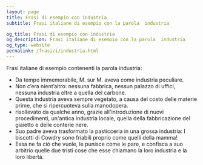 ```yaml
---
layout: page
title: Frasi di esempio con industria 
subtitle: Frasi italiane di esempio con la parola  industria

og_title: Frasi di esempio con industria 
og_description: Frasi italiane di esempio con la parola  industria
og_type: website
permalink: /frasi/i/industria.html
---
```


Frasi italiane di esempio contenenti la parola industria:


- Da tempo immemorabile, M. sur M. aveva come industria peculiare.
- Non c’era nient’altro: nessuna fabbrica, nessun palazzo di uffici, nessuna industria oltre a quella del carbone.
- Questa industria aveva sempre vegetato, a causa del costo delle materie prime, che si ripercuoteva sulla manodopera.
- risollevato da qualche anno, grazie all'introduzione di nuovi procedimenti, un'antica industria locale, quella della fabbricazione del giaietto e delle conterie nere.
- Suo padre aveva trasformato la pasticceria in una grossa industria: I biscotti di Cowdry sono friabili proprio come quelli della mamma!
- Essa ne fa ciò che vuole, le punisce come le pare, e confisca a suo arbitrio quelle due tristi cose che esse chiamano la loro industria e la loro libertà.
